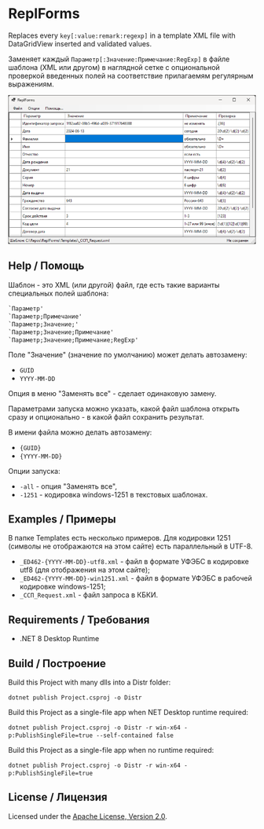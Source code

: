 # ReplForms
Replaces every `key[:value:remark:regexp]` in a template XML file with
DataGridView inserted and validated values.

Заменяет каждый `Параметр[:Значение:Примечание:RegExp]` в файле шаблона
(XML или другом) в наглядной сетке с опциональной проверкой введенных
полей на соответствие прилагаемям регулярным выражениям.

![Рабочее окно приложения](docs/assets/images/ReplForms.png)

## Help / Помощь

Шаблон - это XML (или другой) файл,
где есть такие варианты специальных полей шаблона:

    `Параметр'
    `Параметр;Примечание'
    `Параметр;Значение;'
    `Параметр;Значение;Примечание'
    `Параметр;Значение;Примечание;RegExp'

Поле "Значение" (значение по умолчанию) может делать автозамену:
- `GUID`
- `YYYY-MM-DD`

Опция в меню "Заменять все" - сделает одинаковую замену.

Параметрами запуска можно указать, какой файл шаблона открыть сразу
и опционально - в какой файл сохранить результат.

В имени файла можно делать автозамену:

- `{GUID}`
- `{YYYY-MM-DD}`

Опции запуска:

- `-all` - опция "Заменять все",
- `-1251` - кодировка windows-1251 в текстовых шаблонах.

## Examples / Примеры

В папке Templates есть несколько примеров.
Для кодировки 1251 (символы не отображаются на этом сайте) есть
параллельный в UTF-8.

- `_ED462-{YYYY-MM-DD}-utf8.xml` - файл в формате УФЭБС в кодировке
utf8 (для отображения на этом сайте);
- `_ED462-{YYYY-MM-DD}-win1251.xml` - файл в формате УФЭБС в рабочей
кодировке windows-1251;
- `_ССП_Request.xml` - файл запроса в КБКИ.

## Requirements / Требования

- .NET 8 Desktop Runtime

## Build / Построение

Build this Project with many dlls into a Distr folder:

    dotnet publish Project.csproj -o Distr

Build this Project as a single-file app when NET Desktop runtime required:

    dotnet publish Project.csproj -o Distr -r win-x64 -p:PublishSingleFile=true --self-contained false

Build this Project as a single-file app when no runtime required:

    dotnet publish Project.csproj -o Distr -r win-x64 -p:PublishSingleFile=true

## License / Лицензия

Licensed under the [Apache License, Version 2.0].

[Apache License, Version 2.0]: LICENSE
